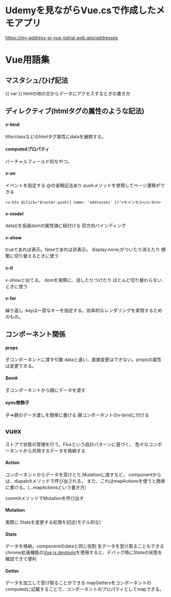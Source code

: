 # Udemyを見ながらVue.csで作成したメモアプリ
https://my-address-pj-vue-tutrial.web.app/addresses

# Vue用語集

## マスタシュ/ひげ記法 
{{ var }}
htmlの地の文からデータにアクセスするときの書き方

## ディレクティブ(htmlタグの属性のような記法)

#### v-bind
title/classなどのhtmlタグ属性にdataを展開する。

#### computedプロパティ
バーチャルフィールド的なやつ。

#### v-on
イベントを設定する @の省略記法あり
pushメソッドを使用してページ遷移ができる

```
<v-btn @click="$router.push({ name: 'addresses' })">キャンセル</v-btn>
```

#### v-model
data()を仮装domの属性値に紐付ける
双方向バインディング

#### v-show
trueであれば表示。falseであれば非表示。
display:none;がついたり消えたり
頻繁に切り替えるときに使う

#### v-if
v-showと似てる。
domを実際に、消したりつけたり
ほとんど切り替わらないときに使う

#### v-for
繰り返し
:keyは一意なキーを指定する。効率的なレンダリングを実現するためのもの。


## コンポーネント関係
#### props
子コンポーネントに渡す引数
dataと違い、直接変更はできない。propsの属性は変更できる。

#### $emit
子コンポーネントから親にデータを渡す

#### sync修飾子
子=>親のデータ渡しを簡単に書ける
親コンポーネントのv-bindに付ける

## vuex
ストアで状態の管理を行う。Fluxという設計パターンに基づく。
色々なコンポーネントから共用するデータを格納する

#### Action
コンポーネントからデータを受けとり,Mutationに渡すなど。
componentからは、dispatchメソッドで呼び出される。
また、これはmapActionsを使うと簡単に書ける。(...mapActionsという書き方)

commitメソッドでMutationを呼び出す

#### Mutation
実際に Stateを変更する処理を記述(モデル的な)

#### State
データを格納。componentのdataと同じ役割
生データを受け取ることもできる
chrome拡張機能の[Vue.js devtools](https://chrome.google.com/webstore/detail/vuejs-devtools/nhdogjmejiglipccpnnnanhbledajbpd/related?hl=en)を使用すると、デバッグ時にStateの状態を確認できて便利

#### Getter
データを加工して受け取ることができる
mapGettersをコンポーネントのcomputedに記載することで、コンポーネントのプロパティとしてmapできる。